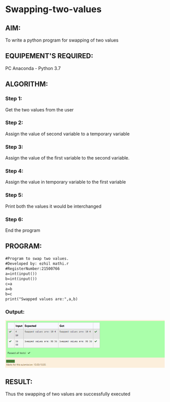 # Swapping-two-values
## AIM:
To write a python program for swapping of two values
## EQUIPEMENT'S REQUIRED: 
PC
Anaconda - Python 3.7
## ALGORITHM: 
### Step 1:
Get the two values from the user
### Step 2: 
Assign the value of second variable to a temporary variable 
### Step 3: 
Assign the value of the first variable to the second variable.
### Step 4:  
Assign the value in temporary variable to the first variable
### Step 5: 
Print both the values it would be interchanged
### Step 6: 
End the program
## PROGRAM:
~~~
#Program to swap two values.
#Developed by: ezhil mathi.r
#RegisterNumber:21500766
a=int(input())
b=int(input())
c=a
a=b
b=c
print("Swapped values are:",a,b)
~~~

### Output:
![output](./e.png.png)


## RESULT:
Thus the swapping of two values are successfully executed



